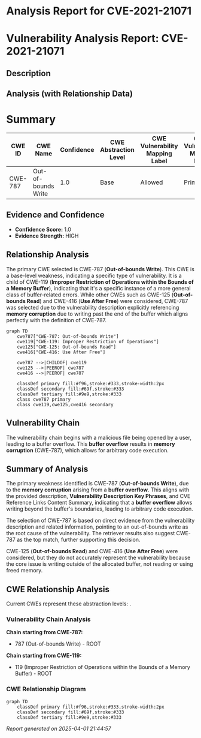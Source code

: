 # Analysis Report for CVE-2021-21071

# Vulnerability Analysis Report: CVE-2021-21071

## Description



## Analysis (with Relationship Data)

# Summary
| CWE ID | CWE Name | Confidence | CWE Abstraction Level | CWE Vulnerability Mapping Label | CWE-Vulnerability Mapping Notes |
|---|---|---|---|---|---|
| CWE-787 | Out-of-bounds Write | 1.0 | Base | Allowed | Primary CWE |

## Evidence and Confidence

*   **Confidence Score:** 1.0
*   **Evidence Strength:** HIGH

## Relationship Analysis
The primary CWE selected is CWE-787 (**Out-of-bounds Write**). This CWE is a base-level weakness, indicating a specific type of vulnerability. It is a child of CWE-119 (**Improper Restriction of Operations within the Bounds of a Memory Buffer**), indicating that it's a specific instance of a more general class of buffer-related errors. While other CWEs such as CWE-125 (**Out-of-bounds Read**) and CWE-416 (**Use After Free**) were considered, CWE-787 was selected due to the vulnerability description explicitly referencing **memory corruption** due to writing past the end of the buffer which aligns perfectly with the definition of CWE-787.

```mermaid
graph TD
    cwe787["CWE-787: Out-of-bounds Write"]
    cwe119["CWE-119: Improper Restriction of Operations"]
    cwe125["CWE-125: Out-of-bounds Read"]
    cwe416["CWE-416: Use After Free"]

    cwe787 -->|CHILDOF| cwe119
    cwe125 -->|PEEROF| cwe787
    cwe416 -->|PEEROF| cwe787
    
    classDef primary fill:#f96,stroke:#333,stroke-width:2px
    classDef secondary fill:#69f,stroke:#333
    classDef tertiary fill:#9e9,stroke:#333
    class cwe787 primary
    class cwe119,cwe125,cwe416 secondary
```

## Vulnerability Chain
The vulnerability chain begins with a malicious file being opened by a user, leading to a buffer overflow. This **buffer overflow** results in **memory corruption** (CWE-787), which allows for arbitrary code execution.

## Summary of Analysis
The primary weakness identified is CWE-787 (**Out-of-bounds Write**), due to the **memory corruption** arising from a **buffer overflow**. This aligns with the provided description, **Vulnerability Description Key Phrases**, and CVE Reference Links Content Summary, indicating that a **buffer overflow** allows writing beyond the buffer's boundaries, leading to arbitrary code execution.

The selection of CWE-787 is based on direct evidence from the vulnerability description and related information, pointing to an out-of-bounds write as the root cause of the vulnerability. The retriever results also suggest CWE-787 as the top match, further supporting this decision.

CWE-125 (**Out-of-bounds Read**) and CWE-416 (**Use After Free**) were considered, but they do not accurately represent the vulnerability because the core issue is writing outside of the allocated buffer, not reading or using freed memory.


## CWE Relationship Analysis

Current CWEs represent these abstraction levels: .


### Vulnerability Chain Analysis

**Chain starting from CWE-787:**
- 787 (Out-of-bounds Write) - ROOT


**Chain starting from CWE-119:**
- 119 (Improper Restriction of Operations within the Bounds of a Memory Buffer) - ROOT



### CWE Relationship Diagram

```mermaid
graph TD
    classDef primary fill:#f96,stroke:#333,stroke-width:2px
    classDef secondary fill:#69f,stroke:#333
    classDef tertiary fill:#9e9,stroke:#333
```



*Report generated on 2025-04-01 21:44:57*

